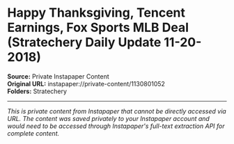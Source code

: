 # Happy Thanksgiving, Tencent Earnings, Fox Sports MLB Deal (Stratechery Daily Update 11-20-2018)

**Source:** Private Instapaper Content  
**Original URL:** instapaper://private-content/1130801052  
**Folders:** Stratechery  

---

*This is private content from Instapaper that cannot be directly accessed via URL. The content was saved privately to your Instapaper account and would need to be accessed through Instapaper's full-text extraction API for complete content.*
